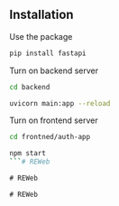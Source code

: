## Installation

Use the package

```bash
pip install fastapi
```
Turn on backend server
```bash
cd backend
```
```bash
uvicorn main:app --reload
```
Turn on frontend server
```bash
cd frontned/auth-app
```
```bash
npm start
```#   R E W e b  
 #   R E W e b  
 #   R E W e b  
 